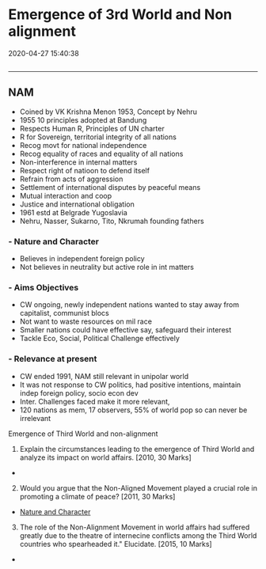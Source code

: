 # Emergence of 3rd World and Non alignment
2020-04-27 15:40:38
```toc
```
---


##   NAM
-   Coined by VK Krishna Menon 1953, Concept by Nehru
-   1955 10 principles adopted at Bandung
-   Respects Human R, Principles of UN charter
-   R for Sovereign, territorial integrity of all nations
-   Recog movt for national independence
-   Recog equality of races and equality of all nations
-   Non-interference in internal matters
-   Respect right of natioon to defend itself
-   Refrain from acts of aggression
-   Settlement of international disputes by peaceful means
-   Mutual interaction and coop
-   Justice and international obligation
-   1961 estd at Belgrade Yugoslavia
-   Nehru, Nasser, Sukarno, Tito, Nkrumah founding fathers
###     -   Nature and Character
-   Believes in independent foreign policy
-   Not believes in neutrality but active role in int matters
###     -   Aims Objectives
-   CW ongoing, newly independent nations wanted to stay away from capitalist, communist blocs
-   Not want to waste resources on mil race
-   Smaller nations could have effective say, safeguard their interest
-   Tackle Eco, Social, Political Challenge effectively
###     -   Relevance at present
-   CW ended 1991, NAM still relevant in unipolar world
-   It was not response to CW politics, had positive intentions, maintain indep foreign policy, socio econ dev
-   Inter. Challenges faced make it more relevant,
-   120 nations as mem, 17 observers, 55% of world pop so can never be irrelevant








Emergence of Third World and non-alignment




1. Explain the circumstances leading to the emergence of Third World and analyze its impact on world affairs. [2010, 30 Marks]
-   





2. Would you argue that the Non-Aligned Movement played a crucial role in promoting a climate of peace? [2011, 30 Marks]
-   [Nature and Character](onenote:[[Emergence]]%20of%203rd%20World%20and%20Non%20alignment&section-id={AA25E23C-1AFC-456C-B020-424973DF1B3A}&page-id={562A0CBB-2CB9-41CE-A5AE-810A717B0CCF}&object-id={48B70896-CD64-4017-AFE2-6E73BB94FB96}&3A&base-path=https://d.docs.live.net/bbc8be5bd337910c/Documents/History%20Optional/World%20History/Part%20II/World%20After%20WWII.one)






3. The role of the Non-Alignment Movement in world affairs had suffered greatly due to the theatre of internecine conflicts among the Third World countries who spearheaded it." Elucidate. [2015, 10 Marks]
-